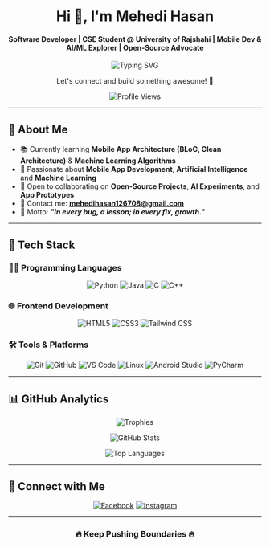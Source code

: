 <h1 align="center">Hi 👋, I'm Mehedi Hasan</h1>
<h4 align="center">Software Developer | CSE Student @ University of Rajshahi | Mobile Dev & AI/ML Explorer | Open-Source Advocate</h4>

<p align="center">
  <img src="https://readme-typing-svg.herokuapp.com?font=Fira+Code&size=23&pause=1000&color=36BCF7&center=true&vCenter=true&width=1000&lines=Software+Developer+%7C+CSE+Student+at+University+of+Rajshahi;Learning+App+Development+%26+AI/ML+%7C+Building+smart+and+useful+apps...+🚀" alt="Typing SVG" />
</p>
<p align = "center">Let's connect and build something awesome! 🌟</p>
<p align="center">
  <img src="https://komarev.com/ghpvc/?username=MehediHasan135&label=Profile%20Views&color=00FFD1&style=flat-square" alt="Profile Views" />
</p>

---

## 🧠 About Me

- 📚 Currently learning **Mobile App Architecture (BLoC, Clean Architecture)** & **Machine Learning Algorithms**
- 🤖 Passionate about **Mobile App Development**, **Artificial Intelligence** and **Machine Learning**
- 🤝 Open to collaborating on **Open-Source Projects**, **AI Experiments**, and **App Prototypes**
- 📩 Contact me: **mehedihasan126708@gmail.com**
- 💬 Motto: _**"In every bug, a lesson; in every fix, growth."**_

---

## 🚀 Tech Stack

<!--### 👨‍💻 Programming Languages  
![Python](https://img.shields.io/badge/Python-3776AB?style=flat&logo=python&logoColor=white)  
![Java](https://img.shields.io/badge/Java-007396?style=flat&logo=java&logoColor=white)  
![C](https://img.shields.io/badge/C-00599C?style=flat&logo=c&logoColor=white)  
![C++](https://img.shields.io/badge/C++-00599C?style=flat&logo=c%2B%2B&logoColor=white)

### 🌐 Frontend Development  
![HTML5](https://img.shields.io/badge/HTML5-E34F26?style=flat&logo=html5&logoColor=white)  
![CSS3](https://img.shields.io/badge/CSS3-1572B6?style=flat&logo=css3&logoColor=white)  
![Tailwind CSS](https://img.shields.io/badge/Tailwind_CSS-06B6D4?style=flat&logo=tailwind-css&logoColor=white)  

### 🛠️ Tools & Platforms  
![Git](https://img.shields.io/badge/Git-F05032?style=flat&logo=git&logoColor=white)  
![GitHub](https://img.shields.io/badge/GitHub-181717?style=flat&logo=github&logoColor=white)  
![VS Code](https://img.shields.io/badge/VS%20Code-007ACC?style=flat&logo=visual-studio-code&logoColor=white)  
![Linux](https://img.shields.io/badge/Linux-FCC624?style=flat&logo=linux&logoColor=black)  
![Android Studio](https://img.shields.io/badge/Android_Studio-3DDC84?style=flat&logo=android-studio&logoColor=white)  
![PyCharm](https://img.shields.io/badge/PyCharm-000000?style=flat&logo=pycharm&logoColor=green)  
-->
### 👨‍💻 Programming Languages
<p align = "center"><img src="https://img.shields.io/badge/Python-3776AB?style=flat&logo=python&logoColor=white" alt="Python" />
<img src="https://img.shields.io/badge/Java-007396?style=flat&logo=java&logoColor=white" alt="Java" />
<img src="https://img.shields.io/badge/C-00599C?style=flat&logo=c&logoColor=white" alt="C" />
<img src="https://img.shields.io/badge/C++-00599C?style=flat&logo=c%2B%2B&logoColor=white" alt="C++" />
</p>

### 🌐 Frontend Development
<p align = "center"><img src="https://img.shields.io/badge/HTML5-E34F26?style=flat&logo=html5&logoColor=white" alt="HTML5" />
<img src="https://img.shields.io/badge/CSS3-1572B6?style=flat&logo=css3&logoColor=white" alt="CSS3" />
<img src="https://img.shields.io/badge/Tailwind_CSS-06B6D4?style=flat&logo=tailwind-css&logoColor=white" alt="Tailwind CSS" />
</p>

### 🛠️ Tools & Platforms 
<p align = "center"><img src="https://img.shields.io/badge/Git-F05032?style=flat&logo=git&logoColor=white" alt="Git" />
<img src="https://img.shields.io/badge/GitHub-181717?style=flat&logo=github&logoColor=white" alt="GitHub" />
<img src="https://img.shields.io/badge/VS%20Code-007ACC?style=flat&logo=visual-studio-code&logoColor=white" alt="VS Code" />
<img src="https://img.shields.io/badge/Linux-FCC624?style=flat&logo=linux&logoColor=black" alt="Linux" />
<img src="https://img.shields.io/badge/Android_Studio-3DDC84?style=flat&logo=android-studio&logoColor=white" alt="Android Studio" />
<img src="https://img.shields.io/badge/PyCharm-000000?style=flat&logo=pycharm&logoColor=green" alt="PyCharm" /></p>

---

## 📊 GitHub Analytics

<p align="center">
  <img src="https://github-profile-trophy.vercel.app/?username=MehediHasan135&theme=merko&margin-w=15&margin-h=15&no-frame=true" alt="Trophies" />
</p>

<p align="center">
  <img src="https://github-readme-stats.vercel.app/api?username=MehediHasan135&show_icons=true&theme=algolia&hide_border=true&icon_color=00FFD1&title_color=00FFD1&text_color=FFFFFF&bg_color=000000" alt="GitHub Stats" />
</p>

<p align="center">
  <img src="https://github-readme-stats.vercel.app/api/top-langs/?username=MehediHasan135&layout=compact&theme=algolia&hide_border=true&bg_color=000000" alt="Top Languages" />
</p>

---

## 🔗 Connect with Me

<p align="center">
  <a href="https://www.facebook.com/mdmahedi.hassan.735507" target="_blank"><img src="https://img.shields.io/badge/Facebook-000000?style=for-the-badge&logo=facebook&logoColor=1877F2" alt="Facebook"/></a>
  <a href="https://www.instagram.com/mdmahedi48/" target="_blank"><img src="https://img.shields.io/badge/Instagram-000000?style=for-the-badge&logo=instagram&logoColor=E4405F" alt="Instagram"/></a>
</p>

---

<h3 align="center">🔥 Keep Pushing Boundaries 🔥</h3>
